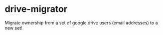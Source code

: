 # drive-migrator

Migrate ownership from a set of google drive users (email addresses) to a new set!
